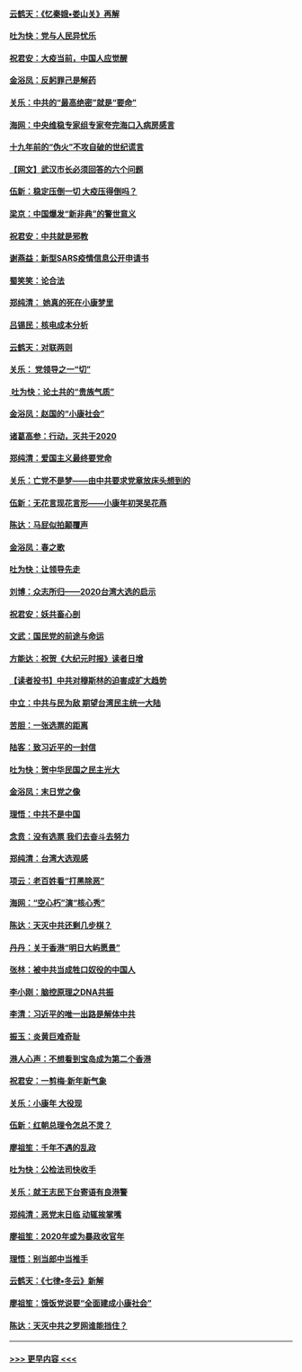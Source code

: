 #### [云鹤天：《忆秦娥▪娄山关》再解](../pages/nsc993/n11824682.md?t=01272001) 
#### [吐为快：党与人民异忧乐](../pages/nsc993/n11824660.md?t=01272001) 
#### [祝君安：大疫当前，中国人应觉醒](../pages/nsc993/n11821946.md?t=01272001) 
#### [金浴凤：反躬罪己是解药](../pages/nsc993/n11820280.md?t=01272001) 
#### [关乐：中共的“最高绝密”就是“要命”](../pages/nsc993/n11816946.md?t=01272001) 
#### [海网：中央维稳专家组专家夸完海口入病房感言](../pages/nsc993/n11815138.md?t=01272001) 
#### [十九年前的“伪火”不攻自破的世纪谎言](../pages/nsc993/n11813238.md?t=01272001) 
#### [【网文】武汉市长必须回答的六个问题](../pages/nsc993/n11813848.md?t=01272001) 
#### [伍新：稳定压倒一切 大疫压得倒吗？](../pages/nsc993/n11812634.md?t=01272001) 
#### [梁京：中国爆发“新非典”的警世意义](../pages/nsc993/n11812554.md?t=01272001) 
#### [祝君安：中共就是邪教](../pages/nsc993/n11812431.md?t=01272001) 
#### [谢燕益：新型SARS疫情信息公开申请书](../pages/nsc993/n11808840.md?t=01272001) 
#### [蜀笑笑：论合法](../pages/nsc993/n11808064.md?t=01272001) 
#### [郑纯清： 她真的死在小康梦里](../pages/nsc993/n11806623.md?t=01272001) 
#### [吕锡民：核电成本分析](../pages/nsc993/n11806284.md?t=01272001) 
#### [云鹤天：对联两则](../pages/nsc993/n11805957.md?t=01272001) 
#### [关乐： 党领导之一“切”](../pages/nsc993/n11804505.md?t=01272001) 
#### [ 吐为快：论土共的“贵族气质”](../pages/nsc993/n11804490.md?t=01272001) 
#### [金浴凤：赵国的“小康社会”](../pages/nsc993/n11804452.md?t=01272001) 
#### [诸葛高参：行动，灭共于2020](../pages/nsc993/n11804120.md?t=01272001) 
#### [郑纯清：爱国主义最终要党命](../pages/nsc993/n11802197.md?t=01272001) 
#### [关乐：亡党不是梦——由中共要求党章放床头想到的](../pages/nsc993/n11802156.md?t=01272001) 
#### [伍新：无花言现花言形——小康年初哭吴花燕](../pages/nsc993/n11800044.md?t=01272001) 
#### [陈达：马屁似拍颠覆声](../pages/nsc993/n11800010.md?t=01272001) 
#### [金浴凤：春之歌](../pages/nsc993/n11797687.md?t=01272001) 
#### [吐为快：让领导先走](../pages/nsc993/n11797512.md?t=01272001) 
#### [刘博：众志所归——2020台湾大选的启示](../pages/nsc993/n11796878.md?t=01272001) 
#### [祝君安：妖共畜心剖](../pages/nsc993/n11794273.md?t=01272001) 
#### [文武：国民党的前途与命运](../pages/nsc993/n11794198.md?t=01272001) 
#### [方能达：祝贺《大纪元时报》读者日增](../pages/nsc993/n11793807.md?t=01272001) 
#### [【读者投书】中共对穆斯林的迫害成扩大趋势](../pages/nsc993/n11791371.md?t=01272001) 
#### [中立：中共与民为敌 期望台湾民主统一大陆](../pages/nsc993/n11790392.md?t=01272001) 
#### [苦胆：一张选票的距离](../pages/nsc993/n11788914.md?t=01272001) 
#### [陆客：致习近平的一封信](../pages/nsc993/n11788867.md?t=01272001) 
#### [吐为快：贺中华民国之民主光大](../pages/nsc993/n11788618.md?t=01272001) 
#### [金浴凤：末日党之像](../pages/nsc993/n11787475.md?t=01272001) 
#### [理悟：中共不是中国](../pages/nsc993/n11787463.md?t=01272001) 
#### [念贲：没有选票  我们去奋斗去努力](../pages/nsc993/n11787398.md?t=01272001) 
#### [郑纯清：台湾大选观感](../pages/nsc993/n11786210.md?t=01272001) 
#### [项云：老百姓看“打黑除恶”](../pages/nsc993/n11785398.md?t=01272001) 
#### [海网：“空心朽”演“核心秀”](../pages/nsc993/n11783874.md?t=01272001) 
#### [陈达：天灭中共还剩几步棋？](../pages/nsc993/n11783719.md?t=01272001) 
#### [丹丹：关于香港“明日大屿愿景”](../pages/nsc993/n11783273.md?t=01272001) 
#### [张林：被中共当成牲口奴役的中国人](../pages/nsc993/n11782397.md?t=01272001) 
#### [李小刚：脑控原理之DNA共振](../pages/nsc993/n11780962.md?t=01272001) 
#### [李清：习近平的唯一出路是解体中共](../pages/nsc993/n11780866.md?t=01272001) 
#### [振玉：炎黄巨难奇耻](../pages/nsc993/n11779632.md?t=01272001) 
#### [港人心声：不想看到宝岛成为第二个香港](../pages/nsc993/n11778817.md?t=01272001) 
#### [祝君安：一剪梅‧新年新气象](../pages/nsc993/n11776340.md?t=01272001) 
#### [关乐：小康年 大役现](../pages/nsc993/n11774213.md?t=01272001) 
#### [伍新：红朝总理令怎总不灵？](../pages/nsc993/n11770813.md?t=01272001) 
#### [廖祖笙：千年不遇的乱政](../pages/nsc993/n11770373.md?t=01272001) 
#### [吐为快：公检法司快收手](../pages/nsc993/n11770359.md?t=01272001) 
#### [关乐：就王志民下台寄语有良港警](../pages/nsc993/n11769903.md?t=01272001) 
#### [郑纯清：恶党末日临 动辄挨掌嘴](../pages/nsc993/n11769356.md?t=01272001) 
#### [廖祖笙：2020年或为暴政收官年](../pages/nsc993/n11768216.md?t=01272001) 
#### [理悟：别当郎中当推手](../pages/nsc993/n11768243.md?t=01272001) 
#### [云鹤天：《七律▪冬云》新解](../pages/nsc993/n11768204.md?t=01272001) 
#### [廖祖笙：饿饭党说要“全面建成小康社会”](../pages/nsc993/n11767482.md?t=01272001) 
#### [陈达：天灭中共之罗网谁能挡住？](../pages/nsc993/n11767465.md?t=01272001) 

----
#### [ >>> 更早内容 <<< ](../indexes/nsc993-earlier.md)
